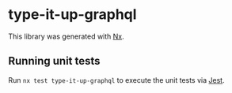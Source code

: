 # type-it-up-graphql

This library was generated with [Nx](https://nx.dev).

## Running unit tests

Run `nx test type-it-up-graphql` to execute the unit tests via [Jest](https://jestjs.io).
